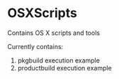 OSXScripts
==========

Contains OS X scripts and tools

Currently contains:
1. pkgbuild execution example
2. productbuild execution example
